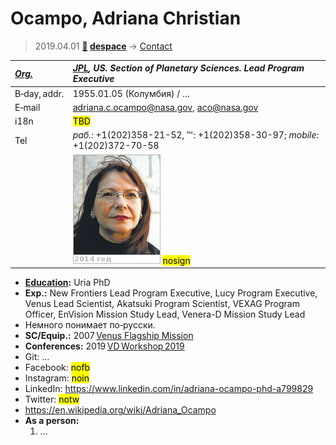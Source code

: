 # Ocampo, Adriana Christian
> 2019.04.01 **[🚀](../index/index.md) [despace](index.md)** → [Contact](contact.md)

|*[Org.](contact.md)*|*[JPL](zz_jpl.md), US. Section of Planetary Sciences. Lead Program Executive*|
|:--|:--|
|B‑day, addr.|1955.01.05 (Колумбия) / …|
|E‑mail|<adriana.c.ocampo@nasa.gov>, <aco@nasa.gov>|
|i18n|<mark>TBD</mark>|
|Tel|*раб.:* +1(202)358-21-52, ℻: +1(202)358-30-97; *mobile:* +1(202)372-70-58|
||![](f/contact/o/ocampo1_photo.jpg) <mark>nosign</mark>|

   - **[Education](edu.md):** Uria PhD
   - **Exp.:** New Frontiers Lead Program Executive, Lucy Program Executive, Venus Lead Scientist, Akatsuki Program Scientist, VEXAG Program Officer, EnVision Mission Study Lead, Venera-D Mission Study Lead
   - Немного понимает по‑русски.
   - **SC/Equip.:** 2007 [Venus Flagship Mission](venus_flagship_mission.md)
   - **Conferences:** 2019 [VD Workshop 2019](vdws2019.md)
   - Git: …
   - Facebook: <mark>nofb</mark>
   - Instagram: <mark>noin</mark>
   - LinkedIn: <https://www.linkedin.com/in/adriana-ocampo-phd-a799829>
   - Twitter: <mark>notw</mark>
   - <https://en.wikipedia.org/wiki/Adriana_Ocampo>
   - **As a person:**
      1. …
